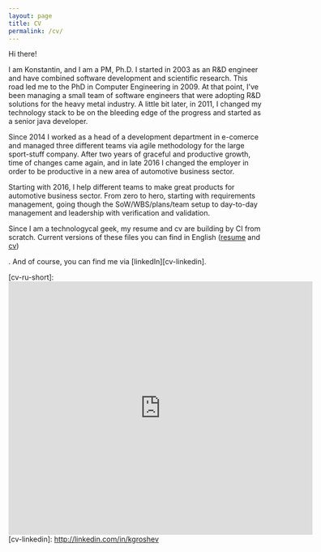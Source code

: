 ```yaml
---
layout: page
title: CV
permalink: /cv/
---
```

Hi there!

I am Konstantin, and I am a PM, Ph.D. I started in 2003 as an R&D engineer and have combined software development and scientific research. This road led me to the PhD in Computer Engineering in 2009. At that point, I've been managing a small team of software engineers that were adopting R&D solutions for the heavy metal industry. A little bit later, in 2011, I changed my technology stack to be on the bleeding edge of the progress and started as a senior java developer.

Since 2014 I worked as a head of a development department in e-comerce and managed three different teams via agile methodology for the large sport-stuff company. After two years of graceful and productive growth, time of changes came again, and in late 2016 I changed the employer in order to be productive in a new area of automotive business sector.

Starting with 2016, I help different teams to make great products for automotive business sector. From zero to hero, starting with requirements management, going though the SoW/WBS/plans/team setup to day-to-day management and leadership with verification and validation. 

Since I am a technologycal geek, my resume and cv are building by CI from scratch. Current versions of these files you can find in English ([resume][cv-en-short-master] and [cv][cv-en-full-master]) 
<!-- and in Russian ([resume][cv-ru-short] and [cv][cv-ru-full])
-->. And of course, you can find me via [linkedIn][cv-linkedin].

[cv-en-full-master]: https://www.dropbox.com/s/aob0o2lkpdtdt59/groshev_ka_en.pdf?dl=0
[cv-en-short-master]: https://www.dropbox.com/s/1w43nmx9yf9b0gf/groshev_ka_en_onepage.pdf?dl=0
[cv-en-full-dev]: https://www.dropbox.com/s/hrvg362b74azi7y/groshev_ka_en.pdf?dl=0
[cv-en-short-dev]: https://www.dropbox.com/s/dym9rd4nto2bbj0/groshev_ka_en_onepage.pdf?dl=0
[cv-ru-full]: https://www.dropbox.com/s/w8nf2ij21xdwf97/groshev_ka_ru.pdf?dl=0
[cv-ru-short]: <iframe src="https://docs.google.com/viewer?url=https://www.dropbox.com/s/yotucllhvnlyp8z/groshev_ka_ru_onepage.pdf&embedded=true" style="width:600px; height:500px;" frameborder="0"></iframe>
[cv-linkedin]: http://linkedin.com/in/kgroshev
